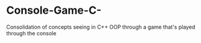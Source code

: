 # Console-Game-C-
Consolidation of concepts seeing in C++ OOP through a game that's played through the console
